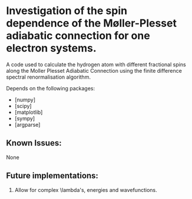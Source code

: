 # Investigation of the spin dependence of the Møller-Plesset adiabatic connection for one electron systems.
A code used to calculate the hydrogen atom with different fractional spins along the Moller Plesset Adiabatic Connection using the finite difference spectral renormalisation algorithm.

Depends on the following packages:
- [numpy]
- [scipy]
- [matplotlib]
- [sympy]
- [argparse]

## Known Issues:
None

## Future implementations:
1. Allow for complex \lambda's, energies and wavefunctions.
